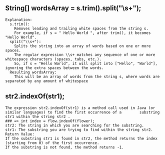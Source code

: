 ## String[] wordsArray = s.trim().split("\\s+");
    Explanation:
      s.trim():
        Removes leading and trailing white spaces from the string s.
        For example, if s = " Hello World ", after trim(), it becomes "Hello World".
      split("\\s+"): 
        Splits the string into an array of words based on one or more spaces.
        The regular expression \\s+ matches any sequence of one or more whitespace characters (spaces, tabs, etc.).
        So, if s = "Hello World", it will split into ["Hello", "World"], ignoring the extra spaces between the words. 
      Resulting wordsArray:
        This will be an array of words from the string s, where words are separated by any amount of whitespace

## str2.indexOf(str1);
    The expression str2.indexOf(str1) is a method call used in Java (or similar languages) to find the first occurrence of a        substring str1 within the string str2 .
    ### => int index = flow.indexOf(flower);
    str2: The string in which you are searching for the substring.
    str1: The substring you are trying to find within the string str2.
    Return Value:
    If the substring str1 is found in str2, the method returns the index (starting from 0) of the first occurrence.
    If the substring is not found, the method returns -1.
